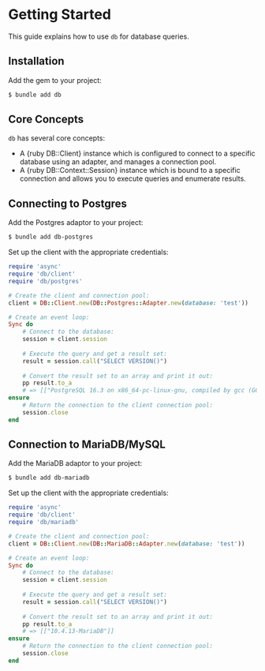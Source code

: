 # Getting Started

This guide explains how to use `db` for database queries.

## Installation

Add the gem to your project:

~~~ bash
$ bundle add db
~~~

## Core Concepts

`db` has several core concepts:

- A {ruby DB::Client} instance which is configured to connect to a specific database using an adapter, and manages a connection pool.
- A {ruby DB::Context::Session} instance which is bound to a specific connection and allows you to execute queries and enumerate results.

## Connecting to Postgres

Add the Postgres adaptor to your project:

~~~ bash
$ bundle add db-postgres
~~~

Set up the client with the appropriate credentials:

~~~ ruby
require 'async'
require 'db/client'
require 'db/postgres'

# Create the client and connection pool:
client = DB::Client.new(DB::Postgres::Adapter.new(database: 'test'))

# Create an event loop:
Sync do
	# Connect to the database:
	session = client.session
	
	# Execute the query and get a result set:
	result = session.call("SELECT VERSION()")
	
	# Convert the result set to an array and print it out:
	pp result.to_a
	# => [["PostgreSQL 16.3 on x86_64-pc-linux-gnu, compiled by gcc (GCC) 14.1.1 20240522, 64-bit"]]
ensure
	# Return the connection to the client connection pool:
	session.close
end
~~~

## Connection to MariaDB/MySQL

Add the MariaDB adaptor to your project:

~~~ bash
$ bundle add db-mariadb
~~~

Set up the client with the appropriate credentials:

~~~ ruby
require 'async'
require 'db/client'
require 'db/mariadb'

# Create the client and connection pool:
client = DB::Client.new(DB::MariaDB::Adapter.new(database: 'test'))

# Create an event loop:
Sync do
	# Connect to the database:
	session = client.session
	
	# Execute the query and get a result set:
	result = session.call("SELECT VERSION()")
	
	# Convert the result set to an array and print it out:
	pp result.to_a
	# => [["10.4.13-MariaDB"]]
ensure
	# Return the connection to the client connection pool:
	session.close
end
~~~
